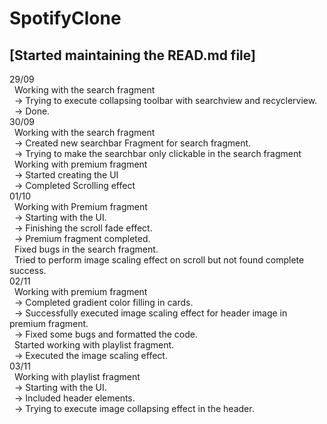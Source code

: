 # SpotifyClone
## [Started maintaining the READ.md file]
29/09<br>
&nbsp; Working with the search fragment<br>
&nbsp; -> Trying to execute collapsing toolbar with searchview and recyclerview.<br>
&nbsp; -> Done.<br>
30/09<br>
&nbsp; Working with the search fragment<br>
&nbsp; -> Created new searchbar Fragment for search fragment.<br>
&nbsp; -> Trying to make the searchbar only clickable in the search fragment<br>
&nbsp; Working with premium fragment<br>
&nbsp; -> Started creating the UI<br>
&nbsp; -> Completed Scrolling effect<br>
01/10<br>
&nbsp; Working with Premium fragment<br>
&nbsp; -> Starting with the UI.<br>
&nbsp; -> Finishing the scroll fade effect.<br>
&nbsp; -> Premium fragment completed.<br>
&nbsp; Fixed bugs in the search fragment.<br>
&nbsp; Tried to perform image scaling effect on scroll but not found complete success.<br>
02/11<br>
&nbsp; Working with premium fragment<br>
&nbsp; -> Completed gradient color filling in cards.<br>
&nbsp; -> Successfully executed image scaling effect for header image in premium fragment.<br>
&nbsp; -> Fixed some bugs and formatted the code.<br>
&nbsp; Started working with playlist fragment.<br>
&nbsp; -> Executed the image scaling effect.<br>
03/11<br>
&nbsp; Working with playlist fragment<br>
&nbsp; -> Starting with the UI.<br>
&nbsp; -> Included header elements.<br>
&nbsp; -> Trying to execute image collapsing effect in the header.<br>

